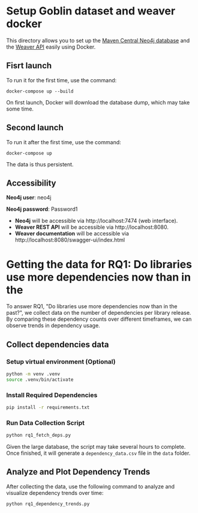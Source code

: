 # Setup Goblin dataset and weaver docker

This directory allows you to set up the [Maven Central Neo4j database](https://zenodo.org/records/11104819) and the [Weaver API](https://github.com/Goblin-Ecosystem/goblinWeaver) easily using Docker.

## Fisrt launch
To run it for the first time, use the command:
```
docker-compose up --build
```

On first launch, Docker will download the database dump, which may take some time.

## Second launch
To run it after the first time, use the command:
```
docker-compose up
```

The data is thus persistent.

## Accessibility

**Neo4j user**: neo4j

**Neo4j password**: Password1

- **Neo4j** will be accessible via http://localhost:7474 (web interface).
- **Weaver REST API** will be accessible via http://localhost:8080.
- **Weaver documentation** will be accessible via http://localhost:8080/swagger-ui/index.html


# Getting the data for RQ1: Do libraries use more dependencies now than in the

To answer RQ1, "Do libraries use more dependencies now than in the past?", we collect data on the number of dependencies per library release. By comparing these dependency counts over different timeframes, we can observe trends in dependency usage.



## Collect dependencies data

### Setup virtual environment (Optional)

```bash
python -m venv .venv
source .venv/bin/activate
```


### Install Required Dependencies

```bash
pip install -r requirements.txt 
```

### Run Data Collection Script

```bash
python rq1_fetch_deps.py
```

Given the large database, the script may take several hours to complete. Once finished, it will generate a `dependency_data.csv` file in the `data` folder.


## Analyze and Plot Dependency Trends

After collecting the data, use the following command to analyze and visualize dependency trends over time:

```bash
python rq1_dependency_trends.py 
```